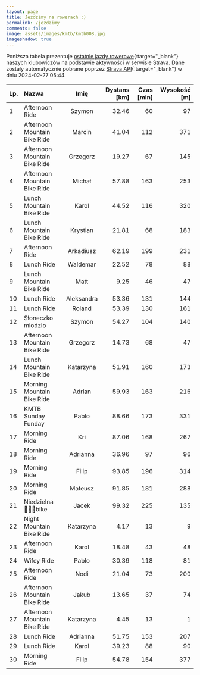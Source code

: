 ```yaml
---
layout: page
title: Jeździmy na rowerach :)
permalink: /jezdzimy
comments: false
image: assets/images/kmtb/kmtb008.jpg
imageshadow: true
---
```


Poniższa tabela prezentuje [ostatnie jazdy rowerowe](https://www.strava.com/clubs/336381){:target="_blank"} naszych klubowiczów na podstawie aktywności w serwisie Strava. Dane zostały automatycznie pobrane poprzez [Strava API](https://developers.strava.com/docs/reference/#api-Clubs-getClubActivitiesById){:target="_blank"} w dniu 2024-02-27 05:44.

Lp. | Nazwa | Imię | Dystans [km] | Czas [min] | Wysokość [m]
:--- | :--- | :---: | ---: | ---: | ---:
1|Afternoon Ride|Szymon|32.46|60|97
2|Afternoon Mountain Bike Ride|Marcin|41.04|112|371
3|Afternoon Mountain Bike Ride|Grzegorz|19.27|67|145
4|Afternoon Mountain Bike Ride|Michał|57.88|163|253
5|Lunch Mountain Bike Ride|Karol|44.52|116|320
6|Lunch Mountain Bike Ride|Krystian|21.81|68|183
7|Afternoon Ride|Arkadiusz|62.19|199|231
8|Lunch Ride|Waldemar|22.52|78|88
9|Lunch Mountain Bike Ride|Matt|9.25|46|47
10|Lunch Ride|Aleksandra|53.36|131|144
11|Lunch Ride|Roland|53.39|130|161
12|Słoneczko miodzio|Szymon|54.27|104|140
13|Afternoon Mountain Bike Ride|Grzegorz|14.73|68|47
14|Lunch Mountain Bike Ride|Katarzyna|51.91|160|173
15|Morning Mountain Bike Ride|Adrian|59.93|163|216
16|KMTB Sunday Funday|Pablo|88.66|173|331
17|Morning Ride|Kri|87.06|168|267
18|Morning Ride|Adrianna|36.96|97|96
19|Morning Ride|Filip|93.85|196|314
20|Morning Ride|Mateusz|91.85|181|288
21|Niedzielna 🚴‍♂️😎bike|Jacek|99.32|225|135
22|Night Mountain Bike Ride|Katarzyna|4.17|13|9
23|Afternoon Ride|Karol|18.48|43|48
24|Wifey Ride|Pablo|30.39|118|81
25|Afternoon Ride|Nodi|21.04|73|200
26|Afternoon Mountain Bike Ride|Jakub|13.65|37|74
27|Afternoon Mountain Bike Ride|Katarzyna|4.45|13|1
28|Lunch Ride|Adrianna|51.75|153|207
29|Lunch Ride|Karol|39.23|88|90
30|Morning Ride|Filip|54.78|154|377
